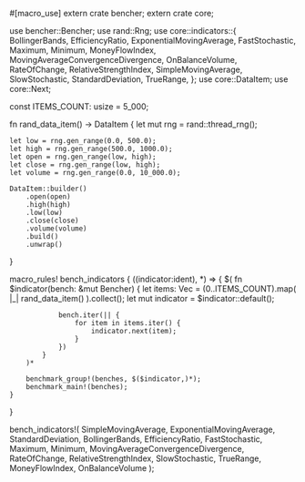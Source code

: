 #[macro_use]
extern crate bencher;
extern crate core;

use bencher::Bencher;
use rand::Rng;
use core::indicators::{
    BollingerBands, EfficiencyRatio, ExponentialMovingAverage, FastStochastic, Maximum, Minimum,
    MoneyFlowIndex, MovingAverageConvergenceDivergence, OnBalanceVolume, RateOfChange,
    RelativeStrengthIndex, SimpleMovingAverage, SlowStochastic, StandardDeviation, TrueRange,
};
use core::DataItem;
use core::Next;

const ITEMS_COUNT: usize = 5_000;

fn rand_data_item() -> DataItem {
    let mut rng = rand::thread_rng();

    let low = rng.gen_range(0.0, 500.0);
    let high = rng.gen_range(500.0, 1000.0);
    let open = rng.gen_range(low, high);
    let close = rng.gen_range(low, high);
    let volume = rng.gen_range(0.0, 10_000.0);

    DataItem::builder()
        .open(open)
        .high(high)
        .low(low)
        .close(close)
        .volume(volume)
        .build()
        .unwrap()
}

macro_rules! bench_indicators {
    ($($indicator:ident), *) => {
        $(
            fn $indicator(bench: &mut Bencher) {
                let items: Vec<DataItem> = (0..ITEMS_COUNT).map( |_| rand_data_item() ).collect();
                let mut indicator = $indicator::default();

                bench.iter(|| {
                    for item in items.iter() {
                        indicator.next(item);
                    }
                })
            }
        )*

        benchmark_group!(benches, $($indicator,)*);
        benchmark_main!(benches);
    }
}

bench_indicators!(
    SimpleMovingAverage,
    ExponentialMovingAverage,
    StandardDeviation,
    BollingerBands,
    EfficiencyRatio,
    FastStochastic,
    Maximum,
    Minimum,
    MovingAverageConvergenceDivergence,
    RateOfChange,
    RelativeStrengthIndex,
    SlowStochastic,
    TrueRange,
    MoneyFlowIndex,
    OnBalanceVolume
);
